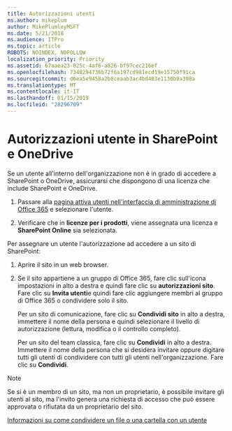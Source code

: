 ```yaml
---
title: Autorizzazioni utenti
ms.author: mikeplum
author: MikePlumleyMSFT
ms.date: 5/21/2018
ms.audience: ITPro
ms.topic: article
ROBOTS: NOINDEX, NOFOLLOW
localization_priority: Priority
ms.assetid: 67aaea23-025c-4af6-a826-bf97cec216ef
ms.openlocfilehash: 7348294736b72f6a197cd981ecd19e15750f91ca
ms.sourcegitcommit: d6ea5e9458a2b8ceaab3ac4bd483e1130b9a398a
ms.translationtype: MT
ms.contentlocale: it-IT
ms.lasthandoff: 01/15/2019
ms.locfileid: "28296709"
---
```

# <a name="user-permissions-in-sharepoint-and-onedrive"></a>Autorizzazioni utente in SharePoint e OneDrive

Se un utente all'interno dell'organizzazione non è in grado di accedere a SharePoint o OneDrive, assicurarsi che dispongono di una licenza che include SharePoint e OneDrive. 
  
1. Passare alla [pagina attiva utenti nell'interfaccia di amministrazione di Office 365](https://portal.office.com/adminportal/home#/users) e selezionare l'utente. 
    
2. Verificare che in **licenze per i prodotti**, viene assegnata una licenza e **SharePoint Online** sia selezionata. 
    
 Per assegnare un utente l'autorizzazione ad accedere a un sito di SharePoint: 
  
1. Aprire il sito in un web browser.
    
2. Se il sito appartiene a un gruppo di Office 365, fare clic sull'icona impostazioni in alto a destra e quindi fare clic su **autorizzazioni sito**. Fare clic su **Invita utenti**e quindi fare clic aggiungere membri al gruppo di Office 365 o condividere solo il sito. 
    
    Per un sito di comunicazione, fare clic su **Condividi sito** in alto a destra, immettere il nome della persona e quindi selezionare il livello di autorizzazione (lettura, modifica o il controllo completo). 
    
    Per un sito del team classica, fare clic su **Condividi** in alto a destra. Immettere il nome della persona che si desidera invitare oppure digitare tutti gli utenti di condividere con tutti gli utenti nell'organizzazione. Fare clic su **Condividi**.
    
> [!NOTE]
> Se si è un membro di un sito, ma non un proprietario, è possibile invitare gli utenti al sito, ma l'invito genera una richiesta di accesso che può essere approvata o rifiutata da un proprietario del sito. 
  
[Informazioni su come condividere un file o una cartella con un utente](https://go.microsoft.com/fwlink/?linkid=533408)
  

